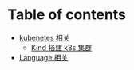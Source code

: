 # Table of contents

* [kubenetes 相关](README.md)
  * [Kind 搭建 k8s 集群](kubenetes-xiang-guan/kind-da-jian-k8s-ji-qun.md)
* [Language 相关](language-xiang-guan.md)
